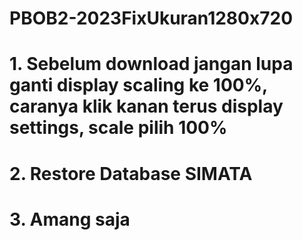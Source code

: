# PBOB2-2023FixUkuran1280x720

# 1. Sebelum download jangan lupa ganti display scaling ke 100%, caranya klik kanan terus display settings, scale pilih 100%

# 2. Restore Database SIMATA

# 3. Amang saja
